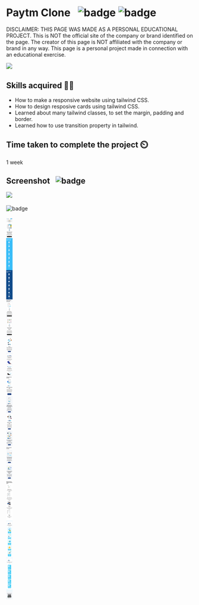 # Paytm Clone &nbsp; ![badge](https://img.shields.io/badge/-HTML-brightgreen) ![badge](https://img.shields.io/badge/-Tailwind%20CSS-blue)

DISCLAIMER: THIS PAGE WAS MADE AS A PERSONAL EDUCATIONAL PROJECT. This is NOT the official site of the company or brand identified on the page. The creator of this page is NOT affiliated with the company or brand in any way. This page is a personal project made in connection with an educational exercise.

[![](https://img.shields.io/badge/Live-Link-blue)](https://paytmclone-site.netlify.app/)

## Skills acquired 👨‍💻
- How to make a responsive website using tailwind CSS.
- How to design resposive cards using tailwind CSS.
- Learned about many tailwind classes, to set the margin, padding and border.
- Learned how to use transition property in tailwind. 

## Time taken to complete the project ⏲️

1 week

## Screenshot &nbsp; ![badge](https://img.shields.io/badge/Website-Screenshot-orange)
![](./assets/screenshot.png)
<br>
<br>
![badge](https://img.shields.io/badge/Mobile-View-yellow)
<br>
<br>
![](./assets/mobileview.png)